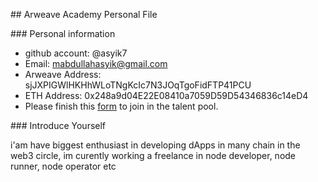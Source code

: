 ﻿\## Arweave Academy Personal File

\### Personal information

- github account: @asyik7
- Email: mabdullahasyik@gmail.com
- Arweave Address: sjJXPIGWlHKHhWLoTNgKcIc7N3JOqTgoFidFTP41PCU
- ETH Address: 0x248a9d04E22E08410a7059D59D54346836c14eD4
- Please finish this [form](https://docs.google.com/forms/d/e/1FAIpQLSfWA5fIIcBgmRppm3jNz5vmf9Mai\_QMVil-2pO4r7YKn\_Zhtw/viewform?usp=sf\_link) to join in the talent pool.

\### Introduce Yourself

i'am have biggest enthusiast in developing dApps in many chain in the web3 circle, im curently working a freelance in node developer, node runner, node operator etc
